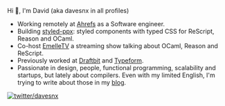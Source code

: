 Hi 👋, I'm David (aka davesnx in all profiles)

- Working remotely at [Ahrefs](https://ahrefs.com) as a Software engineer.
- Building [styled-ppx](https://github.com/davesnx/styled-ppx): styled components with typed CSS for ReScript, Reason and OCaml.
- Co-host [EmelleTV](https://twitch.tv/emelletv) a streaming show talking about OCaml, Reason and ReScript.
- Previously worked at [Draftbit](https://draftbit.com) and [Typeform](https://typeform.com).
- Passionate in design, people, functional programming, scalability and startups, but lately about compilers. Even with my limited English, I'm trying to write about those in my [blog](https://sancho.dev/blog). 

[![twitter/davesnx](https://img.shields.io/twitter/url/https/twitter.com/cloudposse.svg?style=social&label=Follow%20me)](https://twitter.com/davesnx)
